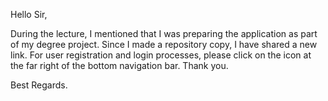 Hello Sir,

During the lecture, I mentioned that I was preparing the application as part of my degree project.
Since I made a repository copy, I have shared a new link.
For user registration and login processes, please click on the icon at the far right of the bottom navigation bar.
Thank you.

Best Regards.
